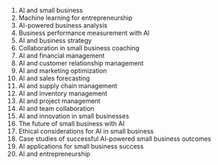 1. AI and small business
2. Machine learning for entrepreneurship
3. AI-powered business analysis
4. Business performance measurement with AI
5. AI and business strategy
6. Collaboration in small business coaching
7. AI and financial management
8. AI and customer relationship management
9. AI and marketing optimization
10. AI and sales forecasting
11. AI and supply chain management
12. AI and inventory management
13. AI and project management
14. AI and team collaboration
15. AI and innovation in small businesses
16. The future of small business with AI
17. Ethical considerations for AI in small business
18. Case studies of successful AI-powered small business outcomes
19. AI applications for small business success
20. AI and entrepreneurship
